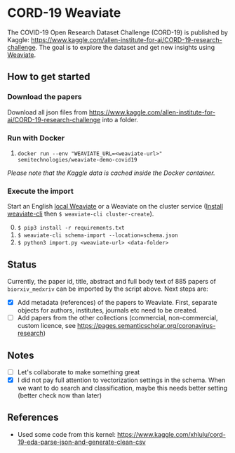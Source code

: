 # CORD-19 Weaviate

The COVID-19 Open Research Dataset Challenge (CORD-19) is published by Kaggle: https://www.kaggle.com/allen-institute-for-ai/CORD-19-research-challenge. The goal is to explore the dataset and get new insights using [Weaviate](https://github.com/semi-technologies/weaviate).


## How to get started

### Download the papers

Download all json files from https://www.kaggle.com/allen-institute-for-ai/CORD-19-research-challenge into a folder.

### Run with Docker

1. `docker run --env "WEAVIATE_URL=<weaviate-url>" semitechnologies/weaviate-demo-covid19`

_Please note that the Kaggle data is cached inside the Docker container._

### Execute the import

Start an English [local Weaviate](https://www.semi.technology/documentation/weaviate/current/get-started/install.html#docker-compose) or a Weaviate on the cluster service ([Install weaviate-cli](https://www.semi.technology/documentation/weaviate-cli/current/installation.html) then `$ weaviate-cli cluster-create`).

0. `$ pip3 install -r requirements.txt`
0. `$ weaviate-cli schema-import --location=schema.json`
0. `$ python3 import.py <weaviate-url> <data-folder>`

## Status

Currently, the paper id, title, abstract and full body text of 885 papers of `biorxiv_medxriv` can be imported by the script above. Next steps are:
- [x] Add metadata (references) of the papers to Weaviate. First, separate objects for authors, institutes, journals etc need to be created.
- [ ] Add papers from the other collections (commercial, non-commercial, custom licence, see https://pages.semanticscholar.org/coronavirus-research)

## Notes

- [ ] Let's collaborate to make something great
- [x] I did not pay full attention to vectorization settings in the schema. When we want to do search and classification, maybe this needs better setting (better check now than later)

## References

- Used some code from this kernel: https://www.kaggle.com/xhlulu/cord-19-eda-parse-json-and-generate-clean-csv
